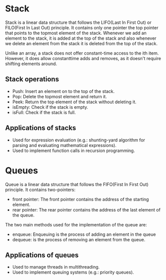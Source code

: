 # Stack

Stack is a linear data structure that follows the LIFO(Last In First Out) or FILO(First In Last Out) principle. It contains only one pointer the top pointer that points to the topmost element of the stack. Whenever we add an element to the stack, it is added at the top of the stack and also whenever we delete an element from the stack it is deleted from the top of the stack.

Unlike an array, a stack does not offer constant-time access to the ith item. However, it does allow constanttime adds and removes, as it doesn't require shifting elements around. 

## Stack operations

- Push: Insert an element on to the top of the stack.
- Pop: Delete the topmost element and return it.
- Peek: Return the top element of the stack without deleting it.
- isEmpty: Check if the stack is empty.
- isFull: Check if the stack is full.

## Applications of stacks

- Used for expression evaluation (e.g.: shunting-yard algorithm for parsing and evaluating mathematical expressions).
- Used to implement function calls in recursion programming. 

# Queues

Queue is a linear data structure that follows the FIFO(First In First Out) principle. It contains two-pointers:
- front pointer: The front pointer contains the address of the starting element.
- rear pointer: The rear pointer contains the address of the last element of the queue.

The two main methods used for the implementation of the queue are:
- enqueue: Enqueuing is the process of adding an element in the queue
- dequeue: is the process of removing an element from the queue.

## Applications of queues

- Used to manage threads in multithreading.
- Used to implement queuing systems (e.g.: priority queues).

